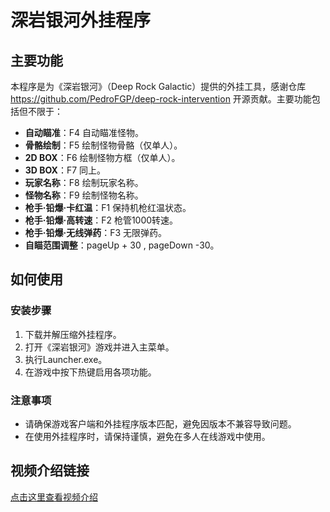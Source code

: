 # 深岩银河外挂程序

## 主要功能
本程序是为《深岩银河》（Deep Rock Galactic）提供的外挂工具，感谢仓库 https://github.com/PedroFGP/deep-rock-intervention 开源贡献。主要功能包括但不限于：

- **自动瞄准**：F4 自动瞄准怪物。
- **骨骼绘制**：F5 绘制怪物骨骼（仅单人）。
- **2D BOX**：F6 绘制怪物方框（仅单人）。
- **3D BOX**：F7 同上。
- **玩家名称**：F8 绘制玩家名称。
- **怪物名称**：F9 绘制怪物名称。
- **枪手·铅爆·卡红温**：F1 保持机枪红温状态。
- **枪手·铅爆·高转速**：F2 枪管1000转速。
- **枪手·铅爆·无线弹药**：F3 无限弹药。
- **自瞄范围调整**：pageUp + 30 , pageDown -30。

## 如何使用

### 安装步骤
1. 下载并解压缩外挂程序。
2. 打开《深岩银河》游戏并进入主菜单。
3. 执行Launcher.exe。
4. 在游戏中按下热键启用各项功能。

### 注意事项
- 请确保游戏客户端和外挂程序版本匹配，避免因版本不兼容导致问题。
- 在使用外挂程序时，请保持谨慎，避免在多人在线游戏中使用。

## 视频介绍链接
[点击这里查看视频介绍](https://www.bilibili.com/video/BV1SPCKY2ESc/?share_source=copy_web&vd_source=fba883db1b79fc57ebd24fb9e634c1e6)
